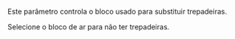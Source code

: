 Este parâmetro controla o bloco usado para substituir trepadeiras.

Selecione o bloco de ar para não ter trepadeiras.
